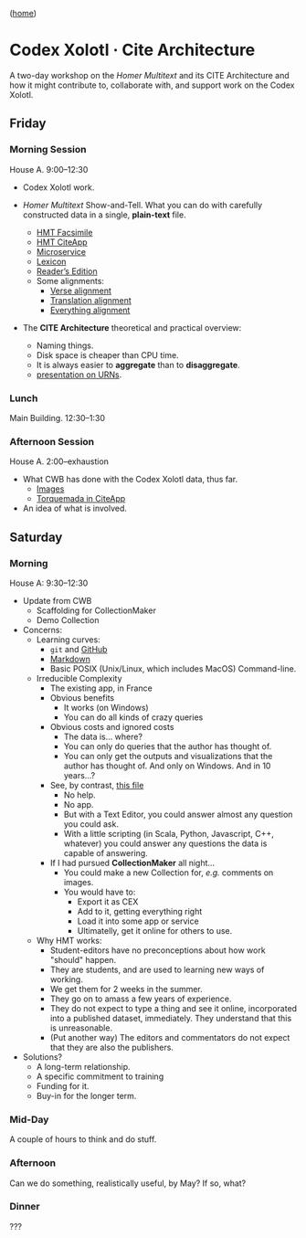 

([home](README.md))


# Codex Xolotl · Cite Architecture

A two-day workshop on the *Homer Multitext* and its CITE Architecture and how it might contribute to, collaborate with, and support work on the Codex Xolotl.

## Friday

### Morning Session

House A. 9:00–12:30

- Codex Xolotl work.
- *Homer Multitext* Show-and-Tell. What you can do with carefully constructed data in a single, **plain-text** file.

	- [HMT Facsimile](file:///Users/cblackwell/Dropbox/CITE/scala/codicography/facsimile_output/venA/urn_cite2_hmt_msA-v1_15v.html)
	- [HMT CiteApp](http://www.homermultitext.org/hmt-digital/index.html?urn=urn:cts:greekLit:tlg0012.tlg001.msA:1.1)
	- [Microservice](http://beta.hpcc.uh.edu/hmt/hmt-microservice/)
	- [Lexicon](http://folio2.furman.edu/lsj/)
	- [Reader’s Edition](http://folio2.furman.edu/ot/pages/index.html)
	- Some alignments:
		- [Verse alignment](file:///Users/cblackwell/Dropbox/Grants/NEHJune2019/demo_pages/textCart_site/alignment/demo1.html?urn=urn:cts:greekLit:tlg0012.tlg001.allen:1.1-1.6&urn=urn:cts:fufolio:pope.iliad.fu2019:1.1&urn=)
		- [Translation alignment](file:///Users/cblackwell/Dropbox/Grants/NEHJune2019/demo_pages/textCart_site/alignment/demo2.html?urn=urn:cts:greekLit:tlg0031.tlg003.kjv.token:2.1&urn=urn:cts:greekLit:tlg0031.tlg003.reina.token:2.1&urn=urn:cts:greekLit:tlg0031.tlg003.vulgate.token:2.1&urn=urn:cts:greekLit:tlg0031.tlg003.wh.token:2.1&urn=)
		- [Everything alignment](file:///Users/cblackwell/Dropbox/Grants/NEHJune2019/demo_pages/textCart_site/alignment/demo4.html?urn=urn:cts:fuMisc:basho.kawazu.fuEd.tok:1-3&urn=urn:cts:fuMisc:basho.kawazu.fuEdKana.tok:1-3&urn=urn:cts:fuMisc:basho.kawazu.fuEdRom.tok:1-3&urn=urn:cts:fuMisc:basho.kawazu.fuTransEng.tok:1-3&urn=urn:cts:fuMisc:basho.kawazu.saijiki:1-3&urn=)
- The **CITE Architecture** theoretical and practical overview:
	- Naming things.
	- Disk space is cheaper than CPU time.
	- It is always easier to **aggregate** than to **disaggregate**.
	- [presentation on URNs](file:///Users/cblackwell/Dropbox/Presentations/CTS-2018-Ireland/cts3.html). 

### Lunch

Main Building. 12:30–1:30

### Afternoon Session

House A. 2:00–exhaustion

- What CWB has done with the Codex Xolotl data, thus far.
	- [Images](images.md)
	- [Torquemada in CiteApp](file:///Users/cblackwell/Desktop/Codex_Xolotl/CITE%20App/cite-1.14.0.html)
- An idea of what is involved.

## Saturday

### Morning

House A: 9:30–12:30

- Update from CWB
	- Scaffolding for CollectionMaker
	- Demo Collection
- Concerns:
	- Learning curves:
		- `git` and [GitHub](https://github.com/Furman-Editions-In-Progress/xolotl)
		- [Markdown](https://www.markdowntutorial.com)
		- Basic POSIX (Unix/Linux, which includes MacOS) Command-line.
	- Irreducible Complexity
		- The existing app, in France
		- Obvious benefits
			- It works (on Windows)
			- You can do all kinds of crazy queries
		- Obvious costs and ignored costs
			- The data is… where?
			- You can only do queries that the author has thought of.
			- You can only get the outputs and visualizations that the author has thought of. And only on Windows. And in 10 years…?
		- See, by contrast, [this file](https://raw.githubusercontent.com/Furman-Editions-In-Progress/xolotl/master/cex/xolotl_all.cex)
			- No help.
			- No app.
			- But with a Text Editor, you could answer almost any question you could ask.
			- With a little scripting (in Scala, Python, Javascript, C++, whatever) you could answer any questions the data is capable of answering.
		- If I had pursued **CollectionMaker** all night…
			- You could make a new Collection for, *e.g.* comments on images.
			- You would have to:
				- Export it as CEX
				- Add to it, getting everything right
				- Load it into some app or service
				- Ultimatelly, get it online for others to use.
	- Why HMT works:
		- Student-editors have no preconceptions about how work "should" happen.
		- They are students, and are used to learning new ways of working.
		- We get them for 2 weeks in the summer.
		- They go on to amass a few years of experience.
		- They do not expect to type a thing and see it online, incorporated into a published dataset, immediately. They understand that this is unreasonable.
		- (Put another way) The editors and commentators do not expect that they are also the publishers.
- Solutions?
	- A long-term relationship.
	- A specific commitment to training
	- Funding for it.
	- Buy-in for the longer term.

### Mid-Day

A couple of hours to think and do stuff.

### Afternoon

Can we do something, realistically useful, by May? If so, what?

### Dinner

???

